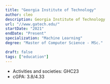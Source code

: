 ```yaml
---
title: "Georgia Institute of Technology"
author: cleo
description: Georgia Institute of Technology
url: "//www.gatech.edu/"
startDate: "2021"
endDate: "Present"
specialization: "Machine Learning"
degree: "Master of Computer Science - MSc."

draft: false
tags: ["education"]
---
```


- Activities and societies: GHC23
- cGPA: 3.8/4.33
